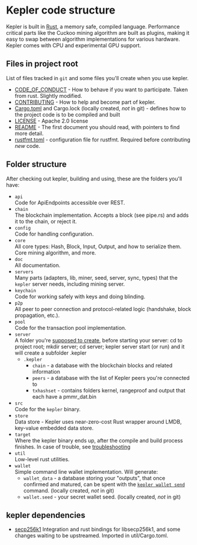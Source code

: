 # Kepler code structure

Kepler is built in [Rust](https://www.rust-lang.org/), a memory safe, compiled language. Performance critical parts like the Cuckoo mining algorithm are built as plugins, making it easy to swap between algorithm implementations for various hardware. Kepler comes with CPU and experimental GPU support.

## Files in project root

List of files tracked in `git` and some files you'll create when you use kepler.

- [CODE_OF_CONDUCT](../CODE_OF_CONDUCT.md) - How to behave if you want to participate. Taken from rust. Slightly modified.
- [CONTRIBUTING](../CONTRIBUTING.md) - How to help and become part of kepler.
- [Cargo.toml](../Cargo.toml) and Cargo.lock (locally created, _not_ in git) - defines how to the project code is to be compiled and built
- [LICENSE](../LICENSE) - Apache 2.0 license
- [README](../README.md) - The first document you should read, with pointers to find more detail.
- [rustfmt.toml](../rustfmt.toml) - configuration file for rustfmt. Required before contributing _new_ code.

## Folder structure

After checking out kepler, building and using, these are the folders you'll have:

- `api`\
 Code for ApiEndpoints accessible over REST.
- `chain`\
 The blockchain implementation. Accepts a block (see pipe.rs) and adds it to the chain, or reject it.
- `config`\
 Code for handling configuration.
- `core`\
 All core types: Hash, Block, Input, Output, and how to serialize them. Core mining algorithm, and more.
- `doc`\
 All documentation.
- `servers`\
 Many parts (adapters, lib, miner, seed, server, sync, types) that the `kepler` server needs, including mining server.
- `keychain`\
 Code for working safely with keys and doing blinding.
- `p2p`\
 All peer to peer connection and protocol-related logic (handshake, block propagation, etc.).
- `pool`\
 Code for the transaction pool implementation.
- `server`\
 A folder you're [supposed to create](build.md#running-a-node), before starting your server: cd to project root; mkdir server; cd server; kepler server start (or run) and it will create a subfolder .kepler
  - `.kepler`
    - `chain` - a database with the blockchain blocks and related information
    - `peers` - a database with the list of Kepler peers you're connected to
    - `txhashset` - contains folders kernel, rangeproof and output that each have a pmmr_dat.bin
- `src`\
  Code for the `kepler` binary.
- `store`\
  Data store - Kepler uses near-zero-cost Rust wrapper around LMDB, key-value embedded data store.
- `target`\
  Where the kepler binary ends up, after the compile and build process finishes.
  In case of trouble, see [troubleshooting](https://github.com/keplernetwork/docs/wiki/Troubleshooting)
- `util`\
  Low-level rust utilities.
- `wallet`\
  Simple command line wallet implementation. Will generate:
  - `wallet_data` - a database storing your "outputs", that once confirmed and matured, can be spent with the [`kepler wallet send`](wallet/usage.md) command. (locally created, *not* in git)
  - `wallet.seed` - your secret wallet seed. (locally created, *not* in git)

## kepler dependencies

- [secp256k1](https://github.com/keplernetwork/rust-secp256k1-zkp)
  Integration and rust bindings for libsecp256k1, and some changes waiting to be upstreamed. Imported in util/Cargo.toml.
